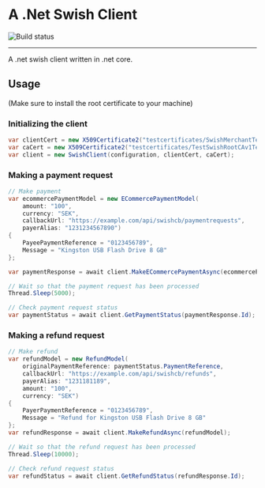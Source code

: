 # A .Net Swish Client

![Build status](https://nikolofs.visualstudio.com/_apis/public/build/definitions/7e23ce7e-e7b1-47d3-9159-53e637633209/3/badge)

---

A .net swish client written in .net core.

## Usage

(Make sure to install the root certificate to your machine)

### Initializing the client
```C#
var clientCert = new X509Certificate2("testcertificates/SwishMerchantTestCertificate1231181189.p12", "swish");
var caCert = new X509Certificate2("testcertificates/TestSwishRootCAv1Test.pem");
var client = new SwishClient(configuration, clientCert, caCert);
```

### Making a payment request
```C#
// Make payment
var ecommercePaymentModel = new ECommercePaymentModel(
    amount: "100",
    currency: "SEK",
    callbackUrl: "https://example.com/api/swishcb/paymentrequests",
    payerAlias: "1231234567890")
{
    PayeePaymentReference = "0123456789",
    Message = "Kingston USB Flash Drive 8 GB"
};

var paymentResponse = await client.MakeECommercePaymentAsync(ecommercePaymentModel);

// Wait so that the payment request has been processed
Thread.Sleep(5000);

// Check payment request status
var paymentStatus = await client.GetPaymentStatus(paymentResponse.Id);
```

### Making a refund request
```C#
// Make refund
var refundModel = new RefundModel(
    originalPaymentReference: paymentStatus.PaymentReference,
    callbackUrl: "https://example.com/api/swishcb/refunds",
    payerAlias: "1231181189",
    amount: "100",
    currency: "SEK")
{
    PayerPaymentReference = "0123456789",
    Message = "Refund for Kingston USB Flash Drive 8 GB"
};
var refundResponse = await client.MakeRefundAsync(refundModel);

// Wait so that the refund request has been processed
Thread.Sleep(10000);

// Check refund request status
var refundStatus = await client.GetRefundStatus(refundResponse.Id);
```
